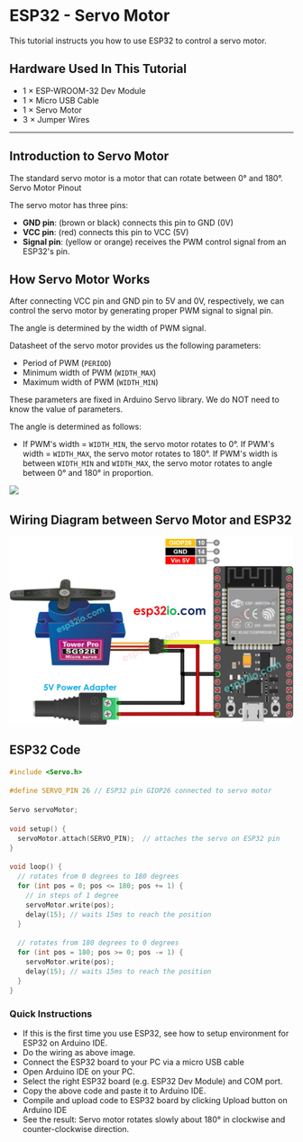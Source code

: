 # ESP32 - Servo Motor

This tutorial instructs you how to use ESP32 to control a servo motor.

## Hardware Used In This Tutorial

  * 1	×	ESP-WROOM-32 Dev Module	
  * 1	×	Micro USB Cable	
  * 1	×	Servo Motor	
  * 3	×	Jumper Wires

---

## Introduction to Servo Motor

The standard servo motor is a motor that can rotate between 0° and 180°.
Servo Motor Pinout

The servo motor has three pins:

  * **GND pin**: (brown or black) connects this pin to GND (0V)
  * **VCC pin**: (red) connects this pin to VCC (5V)
  * **Signal pin**: (yellow or orange) receives the PWM control signal from an ESP32's pin.

## How Servo Motor Works

After connecting VCC pin and GND pin to 5V and 0V, respectively, we can control the servo motor by generating proper PWM signal to signal pin.

The angle is determined by the width of PWM signal.

Datasheet of the servo motor provides us the following parameters:

  * Period of PWM (`PERIOD`)
  * Minimum width of PWM (`WIDTH_MAX`)
  * Maximum width of PWM (`WIDTH_MIN`)

These parameters are fixed in Arduino Servo library. We do NOT need to know the value of parameters.

The angle is determined as follows:

  * If PWM's width = `WIDTH_MIN`, the servo motor rotates to 0°.
If PWM's width = `WIDTH_MAX`, the servo motor rotates to 180°.
If PWM's width is between `WIDTH_MIN` and `WIDTH_MAX`, the servo motor rotates to angle between 0° and 180° in proportion.

![](figs/how-it-works-servo-motor.gif)

## Wiring Diagram between Servo Motor and ESP32

![](figs/fig_1_2.jpg)

## ESP32 Code

```c++
#include <Servo.h>

#define SERVO_PIN 26 // ESP32 pin GIOP26 connected to servo motor

Servo servoMotor;

void setup() {
  servoMotor.attach(SERVO_PIN);  // attaches the servo on ESP32 pin
}

void loop() {
  // rotates from 0 degrees to 180 degrees
  for (int pos = 0; pos <= 180; pos += 1) {
    // in steps of 1 degree
    servoMotor.write(pos);
    delay(15); // waits 15ms to reach the position
  }

  // rotates from 180 degrees to 0 degrees
  for (int pos = 180; pos >= 0; pos -= 1) {
    servoMotor.write(pos);
    delay(15); // waits 15ms to reach the position
  }
}

```

### Quick Instructions

  * If this is the first time you use ESP32, see how to setup environment for ESP32 on Arduino IDE.
  * Do the wiring as above image.
  * Connect the ESP32 board to your PC via a micro USB cable
  * Open Arduino IDE on your PC.
  * Select the right ESP32 board (e.g. ESP32 Dev Module) and COM port.
  * Copy the above code and paste it to Arduino IDE.
  * Compile and upload code to ESP32 board by clicking Upload button on Arduino IDE
  * See the result: Servo motor rotates slowly about 180° in clockwise and counter-clockwise direction.